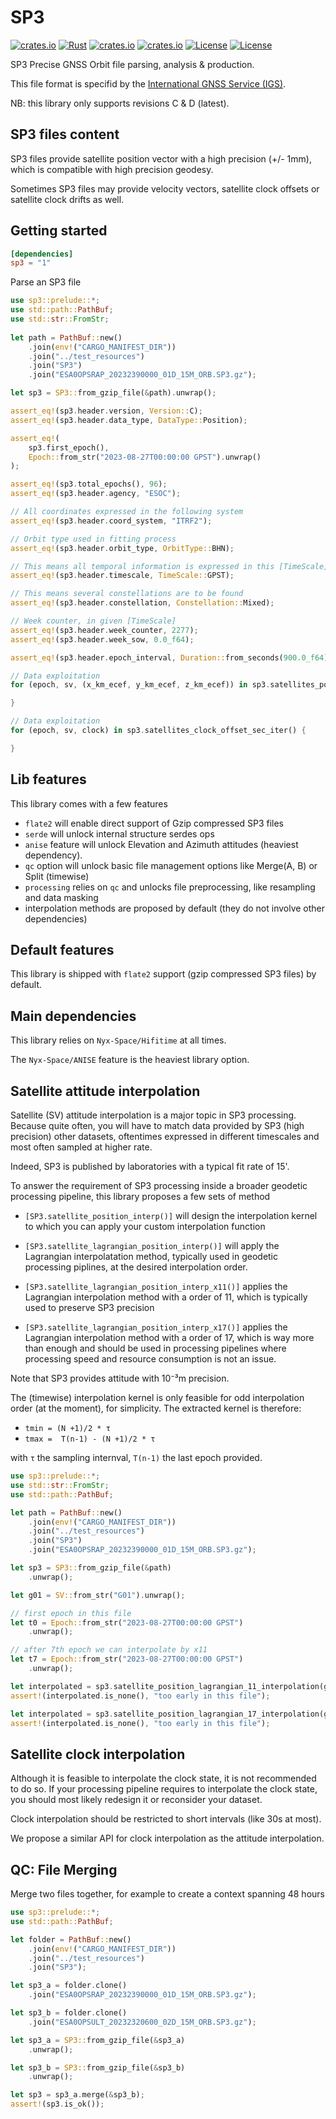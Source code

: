 # SP3

[![crates.io](https://img.shields.io/crates/v/sp3.svg)](https://crates.io/crates/sp3)
[![Rust](https://github.com/rtk-rs/actions/workflows/rust.yml/badge.svg)](https://github.com/rtk-rs/rinex/actions/workflows/rust.yml)
[![crates.io](https://docs.rs/sp3/badge.svg)](https://docs.rs/sp3/)
[![crates.io](https://img.shields.io/crates/d/sp3.svg)](https://crates.io/crates/sp3)
[![License](https://img.shields.io/badge/license-Apache%202.0-blue?style=flat-square)](https://github.com/rtk-rs/sp3/blob/main/LICENSE-APACHE)
[![License](https://img.shields.io/badge/license-MIT-blue?style=flat-square)](https://github.com/rtk-rs/sp3/blob/main/LICENSE-MIT) 

SP3 Precise GNSS Orbit file parsing, analysis & production. 

This file format is specifid by the [International GNSS Service (IGS)](https://igs.org/products/#orbits_clocks).

NB: this library only supports revisions C & D (latest).

## SP3 files content

SP3 files provide satellite position vector with a high precision (+/- 1mm),
which is compatible with high precision geodesy.

Sometimes SP3 files may provide velocity vectors, satellite clock offsets
or satellite clock drifts as well.

## Getting started

```toml
[dependencies]
sp3 = "1"
```

Parse an SP3 file

```rust
use sp3::prelude::*;
use std::path::PathBuf;
use std::str::FromStr;
    
let path = PathBuf::new()
    .join(env!("CARGO_MANIFEST_DIR"))
    .join("../test_resources")
    .join("SP3")
    .join("ESA0OPSRAP_20232390000_01D_15M_ORB.SP3.gz");

let sp3 = SP3::from_gzip_file(&path).unwrap();

assert_eq!(sp3.header.version, Version::C);
assert_eq!(sp3.header.data_type, DataType::Position);

assert_eq!(
    sp3.first_epoch(),
    Epoch::from_str("2023-08-27T00:00:00 GPST").unwrap()
);

assert_eq!(sp3.total_epochs(), 96);
assert_eq!(sp3.header.agency, "ESOC");

// All coordinates expressed in the following system
assert_eq!(sp3.header.coord_system, "ITRF2");

// Orbit type used in fitting process
assert_eq!(sp3.header.orbit_type, OrbitType::BHN);

// This means all temporal information is expressed in this [TimeScale]
assert_eq!(sp3.header.timescale, TimeScale::GPST);

// This means several constellations are to be found
assert_eq!(sp3.header.constellation, Constellation::Mixed);

// Week counter, in given [TimeScale]
assert_eq!(sp3.header.week_counter, 2277);
assert_eq!(sp3.header.week_sow, 0.0_f64);

assert_eq!(sp3.header.epoch_interval, Duration::from_seconds(900.0_f64));

// Data exploitation
for (epoch, sv, (x_km_ecef, y_km_ecef, z_km_ecef)) in sp3.satellites_position_km_iter() {

}

// Data exploitation
for (epoch, sv, clock) in sp3.satellites_clock_offset_sec_iter() {

}
```

## Lib features

This library comes with a few features

- `flate2` will enable direct support of Gzip compressed SP3 files
- `serde` will unlock internal structure serdes ops
- `anise` feature will unlock Elevation and Azimuth attitudes (heaviest dependency).
- `qc` option will unlock basic file management options like Merge(A, B) or Split (timewise)
- `processing` relies on `qc` and unlocks file preprocessing, like resampling and data masking
- interpolation methods are proposed by default (they do not involve other dependencies)

## Default features

This library is shipped with `flate2` support (gzip compressed SP3 files) by default.

## Main dependencies

This library relies on `Nyx-Space/Hifitime` at all times.

The `Nyx-Space/ANISE` feature is the heaviest library option. 

## Satellite attitude interpolation

Satellite (SV) attitude interpolation is a major topic in SP3 processing. 
Because quite often, you will have to match data provided by SP3 (high precision) other
datasets, oftentimes expressed in different timescales and most often sampled at higher rate.

Indeed, SP3 is published by laboratories with a typical fit rate of 15'. 

To answer the requirement of SP3 processing inside a broader geodetic processing pipeline,
this library proposes a few sets of method

- `[SP3.satellite_position_interp()]` will design the interpolation kernel
to which you can apply your custom interpolation function

- `[SP3.satellite_lagrangian_position_interp()]` will apply the Lagrangian interpolatation
method, typically used in geodetic processing piplines, at the desired interpolation order.

- `[SP3.satellite_lagrangian_position_interp_x11()]` applies the Lagrangian interpolation
method with a order of 11, which is typically used to preserve SP3 precision

- `[SP3.satellite_lagrangian_position_interp_x17()]` applies the Lagrangian interpolation
method with a order of 17, which is way more than enough and should be used in processing
pipelines where processing speed and resource consumption is not an issue. 

Note that SP3 provides attitude with 10⁻³m precision.

The (timewise) interpolation kernel is only feasible for odd interpolation order (at the moment),
for simplicity. The extracted kernel is therefore:

- `tmin = (N +1)/2 * τ`
- `tmax =  T(n-1) - (N +1)/2 * τ`

with `τ` the sampling internval, `T(n-1)` the last epoch provided.

```rust
use sp3::prelude::*;
use std::str::FromStr;
use std::path::PathBuf;

let path = PathBuf::new()
    .join(env!("CARGO_MANIFEST_DIR"))
    .join("../test_resources")
    .join("SP3")
    .join("ESA0OPSRAP_20232390000_01D_15M_ORB.SP3.gz");

let sp3 = SP3::from_gzip_file(&path)
    .unwrap();

let g01 = SV::from_str("G01").unwrap();

// first epoch in this file
let t0 = Epoch::from_str("2023-08-27T00:00:00 GPST")
    .unwrap();

// after 7th epoch we can interpolate by x11 
let t7 = Epoch::from_str("2023-08-27T00:00:00 GPST")
    .unwrap();

let interpolated = sp3.satellite_position_lagrangian_11_interpolation(g01, t0);
assert!(interpolated.is_none(), "too early in this file");

let interpolated = sp3.satellite_position_lagrangian_17_interpolation(g01, t0);
assert!(interpolated.is_none(), "too early in this file");
```

## Satellite clock interpolation

Although it is feasible to interpolate the clock state, it is not recommended to do so.
If your processing pipeline requires to interpolate the clock state, you should most likely
redesign it or reconsider your dataset.

Clock interpolation should be restricted to short intervals (like 30s at most).

We propose a similar API for clock interpolation as the attitude interpolation.

## QC: File Merging

Merge two files together, for example to create a context spanning 48 hours

```rust
use sp3::prelude::*;
use std::path::PathBuf;

let folder = PathBuf::new()
    .join(env!("CARGO_MANIFEST_DIR"))
    .join("../test_resources")
    .join("SP3");

let sp3_a = folder.clone()
    .join("ESA0OPSRAP_20232390000_01D_15M_ORB.SP3.gz");

let sp3_b = folder.clone()
    .join("ESA0OPSULT_20232320600_02D_15M_ORB.SP3.gz");

let sp3_a = SP3::from_gzip_file(&sp3_a)
    .unwrap();

let sp3_b = SP3::from_gzip_file(&sp3_b)
    .unwrap();

let sp3 = sp3_a.merge(&sp3_b);
assert!(sp3.is_ok());
```
